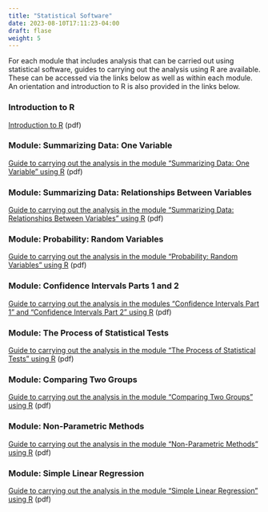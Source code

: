```yaml
---
title: "Statistical Software"
date: 2023-08-10T17:11:23-04:00
draft: flase
weight: 5
---
```


For each module that includes analysis that can be carried out using statistical software, guides to carrying out the analysis using R are available. These can be accessed via the links below as well as within each module. An orientation and introduction to R is also provided in the links below.

### Introduction to R

[Introduction to R](./Intro_R.pdf) (pdf)

### Module: Summarizing Data: One Variable

[Guide to carrying out the analysis in the module “Summarizing Data: One Variable” using R](./SummDataOneVar_R.pdf) (pdf)

### Module: Summarizing Data: Relationships Between Variables

[Guide to carrying out the analysis in the module “Summarizing Data: Relationships Between Variables” using R](./SummDataRel_R.pdf) (pdf)

### Module: Probability: Random Variables

[Guide to carrying out the analysis in the module “Probability: Random Variables” using R](./RV_R.pdf) (pdf)

### Module: Confidence Intervals Parts 1 and 2

[Guide to carrying out the analysis in the modules “Confidence Intervals Part 1” and “Confidence Intervals Part 2” using R](./CI_R.pdf) (pdf)

### Module: The Process of Statistical Tests

[Guide to carrying out the analysis in the module “The Process of Statistical Tests” using R](./Test_R.pdf) (pdf)

### Module: Comparing Two Groups

[Guide to carrying out the analysis in the module “Comparing Two Groups” using R](./Comp2Groups_R.pdf) (pdf)

### Module: Non-Parametric Methods

[Guide to carrying out the analysis in the module “Non-Parametric Methods” using R](./NonPar_R.pdf) (pdf)

### Module: Simple Linear Regression

[Guide to carrying out the analysis in the module “Simple Linear Regression” using R](./Regression_R.pdf) (pdf)
